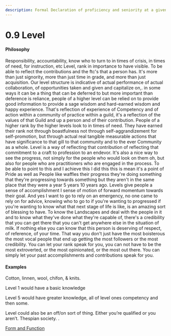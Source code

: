 ```yaml
---
description: Formal Declaration of proficiency and seniority at a given level of
---
```


# 0.9 Level

#### Philosophy

Responsibility, accountability, know who to turn to in times of crisis, in times of need, for instruction, etc Level, rank in importance to have visible. To be able to reflect the contributions and the ftc's that a person has. It's more than just signority, more than just time in grade, and more than just acquisition. Our level structure is indicative of actual performance of actual collaboration, of opportunities taken and given and capitalize on,. in some ways it can be a thing that can be deferred to but more important than deference is reliance, people of a higher level can be relied on to provide good information to provide a sage wisdom and hard-earned wisdom and happy experience. That's reflection of experience of Competency and of action within a community of practice within a guild, it's a reflection of the values of that Guild and up a person and of their contribution. People of a higher rank by the higher levels look to in times of need. They have earned their rank not through boastfulness not through self-aggrandizement for self-promotion, but through actual real tangible measurable actions that have significance to that gill to that community and to the ever Community as a whole. Level is a way of reflecting that contribution of reflecting that commitment to a craft to profession to an endevor. It's also a nice way to see the progress, not simply for the people who would look on them oh, but also for people who are practitioners who are engaged in the process. To be able to point to this and I achieve this I did this this is mean it's a point of Pride as well as People like waffles their progress they're doing something that they're progressing towards something but they aren't in the same place that they were a year 5 years 10 years ago. Levels give people a sense of accomplishment I sense of motion of forward momentum towards their goal. And yes I want to go to rely on an emergency, no one came to rely on for advice, knowing who to go to if you're wanting to progressed if you're wanting to know what that next stage of life is like, is an amazing sort of blessing to have. To know the Landscapes and deal with the people in it and to know what they've done what they're capable of, there's a credibility that you can get there that you can't get anywhere else in the situation of milk. If nothing else you can know that this person is deserving of respect, of reference, of your time. That way you don't just have the most boisterous the most vocal people that end up getting the most followers or the most credibility. You can let your rank speak for you, you can not have to be the most extroverted, or the most opinionated, or the most out there. You can simply let your past accomplishments and contributions speak for you.

#### Examples

Cotton, linnen, wool, chifon, & knits.

Level 1 would have a basic knowledge

Level 5 would have greater knowledge, all of level ones competency and then some.

Level could also be an off/on sort of thing. Either you’re qualified or you aren’t. Thespian society. .

[Form and Function](../../../../blue-paper/1.0-guild/0.9-level.md)
